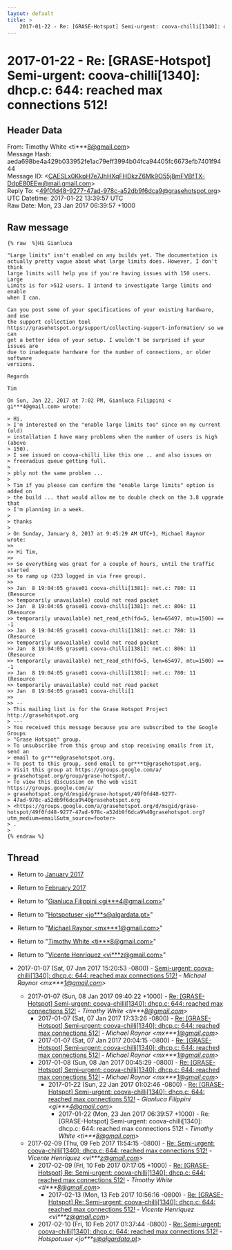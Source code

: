 ```yaml
---
layout: default
title: >
    2017-01-22 - Re: [GRASE-Hotspot] Semi-urgent: coova-chilli[1340]: dhcp.c: 644: reached max connections 512!
---
```


# 2017-01-22 - Re: [GRASE-Hotspot] Semi-urgent: coova-chilli[1340]: dhcp.c: 644: reached max connections 512!

## Header Data

From: Timothy White \<ti***8@gmail.com\><br>
Message Hash: aeda698be4a429b033952fe1ac79eff3994b04fca94405fc6673efb7401f9444<br>
Message ID: \<CAESLx0KkpH7e7JhHXqFHDkzZ6Mk9O55j8mFVBfTX-DdpE80EEw@mail.gmail.com\><br>
Reply To: \<49f0fd48-9277-47ad-978c-a52db9f6dca9@grasehotspot.org\><br>
UTC Datetime: 2017-01-22 13:39:57 UTC<br>
Raw Date: Mon, 23 Jan 2017 06:39:57 +1000<br>

## Raw message

```
{% raw  %}Hi Gianluca

"Large limits" isn't enabled on any builds yet. The documentation is
actually pretty vague about what large limits does. However, I don't think
large limits will help you if you're having issues with 150 users. Large
Limits is for >512 users. I intend to investigate large limits and enable
when I can.

Can you post some of your specifications of your existing hardware, and use
the support collection tool
https://grasehotspot.org/support/collecting-support-information/ so we can
get a better idea of your setup. I wouldn't be surprised if your issues are
due to inadequate hardware for the number of connections, or older software
versions.

Regards

Tim

On Sun, Jan 22, 2017 at 7:02 PM, Gianluca Filippini <
gi***4@gmail.com> wrote:

> Hi,
> I'm interested on the "enable large limits too" since on my current (old)
> installation I have many problems when the number of users is high (above
> 150).
> I see issued on coova-chilli like this one .. and also issues on
> freeradius queue getting full.
>
> pbly not the same problem ...
>
> Tim if you please can confirm the "enable large limits" option is added on
> the build ... that would allow me to double check on the 3.8 upgrade that
> I'm planning in a week.
>
> thanks
>
> On Sunday, January 8, 2017 at 9:45:29 AM UTC+1, Michael Raynor wrote:
>>
>> Hi Tim,
>>
>> So everything was great for a couple of hours, until the traffic started
>> to ramp up (233 logged in via free group).
>>
>> Jan  8 19:04:05 grase01 coova-chilli[1381]: net.c: 780: 11 (Resource
>> temporarily unavailable) could not read packet
>> Jan  8 19:04:05 grase01 coova-chilli[1381]: net.c: 806: 11 (Resource
>> temporarily unavailable) net_read_eth(fd=5, len=65497, mtu=1500) == -1
>> Jan  8 19:04:05 grase01 coova-chilli[1381]: net.c: 780: 11 (Resource
>> temporarily unavailable) could not read packet
>> Jan  8 19:04:05 grase01 coova-chilli[1381]: net.c: 806: 11 (Resource
>> temporarily unavailable) net_read_eth(fd=5, len=65497, mtu=1500) == -1
>> Jan  8 19:04:05 grase01 coova-chilli[1381]: net.c: 780: 11 (Resource
>> temporarily unavailable) could not read packet
>> Jan  8 19:04:05 grase01 coova-chilli[1
>>
>> --
> This mailing list is for the Grase Hotspot Project http://grasehotspot.org
> ---
> You received this message because you are subscribed to the Google Groups
> "Grase Hotspot" group.
> To unsubscribe from this group and stop receiving emails from it, send an
> email to gr***e@grasehotspot.org.
> To post to this group, send email to gr***t@grasehotspot.org.
> Visit this group at https://groups.google.com/a/
> grasehotspot.org/group/grase-hotspot/.
> To view this discussion on the web visit https://groups.google.com/a/
> grasehotspot.org/d/msgid/grase-hotspot/49f0fd48-9277-
> 47ad-978c-a52db9f6dca9%40grasehotspot.org
> <https://groups.google.com/a/grasehotspot.org/d/msgid/grase-hotspot/49f0fd48-9277-47ad-978c-a52db9f6dca9%40grasehotspot.org?utm_medium=email&utm_source=footer>
> .
>
{% endraw %}
```

## Thread

+ Return to [January 2017](/archive/2017/01)
+ Return to [February 2017](/archive/2017/02)

+ Return to "[Gianluca Filippini <gi***4<span>@</span>gmail.com>](/authors/gi___4_at_gmail_com)"
+ Return to "[Hotspotuser <jo***s<span>@</span>algardata.pt>](/authors/jo___s_at_algardata_pt)"
+ Return to "[Michael Raynor <mx***1<span>@</span>gmail.com>](/authors/mx___1_at_gmail_com)"
+ Return to "[Timothy White <ti***8<span>@</span>gmail.com>](/authors/ti___8_at_gmail_com)"
+ Return to "[Vicente Henríquez <vi***z<span>@</span>gmail.com>](/authors/vi___z_at_gmail_com)"

+ 2017-01-07 (Sat, 07 Jan 2017 15:20:53 -0800) - [Semi-urgent: coova-chilli[1340]: dhcp.c: 644: reached max connections 512!](/archive/2017/01/5f67d239cdd051ff0bfec8535b60d0fa97e39e10b8f30aec852c7c3352ff3a0a) - _Michael Raynor \<mx***1@gmail.com\>_
  + 2017-01-07 (Sun, 08 Jan 2017 09:40:22 +1000) - [Re: [GRASE-Hotspot] Semi-urgent: coova-chilli[1340]: dhcp.c: 644: reached max connections 512!](/archive/2017/01/e519a15701f17f389f88242c2c6065ba0f9092926cf97e2ac12ba2ef7307fc86) - _Timothy White \<ti***8@gmail.com\>_
    + 2017-01-07 (Sat, 07 Jan 2017 17:33:26 -0800) - [Re: [GRASE-Hotspot] Semi-urgent: coova-chilli[1340]: dhcp.c: 644: reached max connections 512!](/archive/2017/01/9a5d7dc657c6032272ef73f43e1fda547572d87a994dfac876ac3468ddce32ec) - _Michael Raynor \<mx***1@gmail.com\>_
    + 2017-01-07 (Sat, 07 Jan 2017 20:04:15 -0800) - [Re: [GRASE-Hotspot] Semi-urgent: coova-chilli[1340]: dhcp.c: 644: reached max connections 512!](/archive/2017/01/ddd84ded4bc5d8a7fdca8101a68a2d1860790e0f5a6c4a753a88f1b9ee33a613) - _Michael Raynor \<mx***1@gmail.com\>_
    + 2017-01-08 (Sun, 08 Jan 2017 00:45:29 -0800) - [Re: [GRASE-Hotspot] Semi-urgent: coova-chilli[1340]: dhcp.c: 644: reached max connections 512!](/archive/2017/01/a9c0364fb95314351a1682d64826df5eaa04ca06040bec7621871857d5d413af) - _Michael Raynor \<mx***1@gmail.com\>_
      + 2017-01-22 (Sun, 22 Jan 2017 01:02:46 -0800) - [Re: [GRASE-Hotspot] Semi-urgent: coova-chilli[1340]: dhcp.c: 644: reached max connections 512!](/archive/2017/01/6975c44467f3dc4ff6166eeaff382e867d47c3e5757b0e37f04dfd2bfcd48380) - _Gianluca Filippini \<gi***4@gmail.com\>_
        + 2017-01-22 (Mon, 23 Jan 2017 06:39:57 +1000) - Re: [GRASE-Hotspot] Semi-urgent: coova-chilli[1340]: dhcp.c: 644: reached max connections 512! - _Timothy White \<ti***8@gmail.com\>_
  + 2017-02-09 (Thu, 09 Feb 2017 11:54:15 -0800) - [Re: Semi-urgent: coova-chilli[1340]: dhcp.c: 644: reached max connections 512!](/archive/2017/02/d377c29bf458ec5b3cf35921f3455ceb1fa360b109983374676010148b7be55f) - _Vicente Henríquez \<vi***z@gmail.com\>_
    + 2017-02-09 (Fri, 10 Feb 2017 07:17:05 +1000) - [Re: [GRASE-Hotspot] Re: Semi-urgent: coova-chilli[1340]: dhcp.c: 644: reached max connections 512!](/archive/2017/02/8b0a99fae72803b5f6233a7005e8c240f35df6da35cf91e1eeba1ce03837f9da) - _Timothy White \<ti***8@gmail.com\>_
      + 2017-02-13 (Mon, 13 Feb 2017 10:56:16 -0800) - [Re: [GRASE-Hotspot] Re: Semi-urgent: coova-chilli[1340]: dhcp.c: 644: reached max connections 512!](/archive/2017/02/f6f551db059616d4186112d1da27f435276cdb98585d368e39523f112c4e00a6) - _Vicente Henríquez \<vi***z@gmail.com\>_
    + 2017-02-10 (Fri, 10 Feb 2017 01:37:44 -0800) - [Re: Semi-urgent: coova-chilli[1340]: dhcp.c: 644: reached max connections 512!](/archive/2017/02/734dd729f394c487f5953191eb7f3e7d370fe85cb8509f584e02e535826c6b51) - _Hotspotuser \<jo***s@algardata.pt\>_

